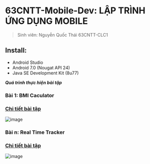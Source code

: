 # 63CNTT-Mobile-Dev: LẬP TRÌNH ỨNG DỤNG MOBILE
> Sinh viên: Nguyễn Quốc Thái 63CNTT-CLC1
 ## Install:
 - Android Studio
 - Android 7.0 (Nougat API 24)
 - Java SE Development Kit (8u77)

 ***Quá trình thực hiện bài tập***
 ### Bài 1: BMI Caculator
 ### [Chi tiết bài tập](https://github.com/GunterWi/63CLC1_MobileDev/tree/master/BMI_Calculator)
 ![image](https://media.discordapp.net/attachments/1013818251580551170/1164045397178728499/image.png?ex=6541c8c1&is=652f53c1&hm=da5bb4e9d864312b6a95a36b46eef80f312b8f499e54b661f067d5303dc16057&=&width=1177&height=662)

### Bài n: Real Time Tracker
 ### [Chi tiết bài tập](https://github.com/GunterWi/63CLC1_MobileDev/tree/master/Real_Time_Tracker)
 ![image](https://media.discordapp.net/attachments/1013818251580551170/1164047275077668884/image.png)

